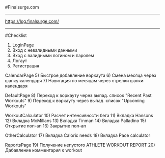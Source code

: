 #Finalsurge.com
____________________________________________________
https://log.finalsurge.com/
____________________________________________________
#Checklist

1) LoginPage
2) Вход с невалидными данными
3) Вход с валидными логином и паролем
4) Логаут
5) Регистрация

CalendarPage
5) Быстрое добавление воркаута
6) Смена месяца через шапку календаря
7) Навигация по месяцам через стрелки шапки календаря

DefaultPage
8) Переход к воркауту через выпад. список "Recent Past Workouts"
9) Переход к воркауту через выпад. список "Upcoming Workouts"

WorkoutCalculator
10) Расчет интенсивности бега
11) Вкладка Hansons
12) Вкладка McMillans
13) Вкладка Tinman
14) Вкладка Palladino
15) Открытие поп-ап
16) Закрытие поп-ап

OtherCalculator
17) Вкладка Caloric needs
18) Вкладка Pace calculator

ReportsPage
19) Получение непустого ATHLETE WORKOUT REPORT
20) Дабавление комментария к workout

